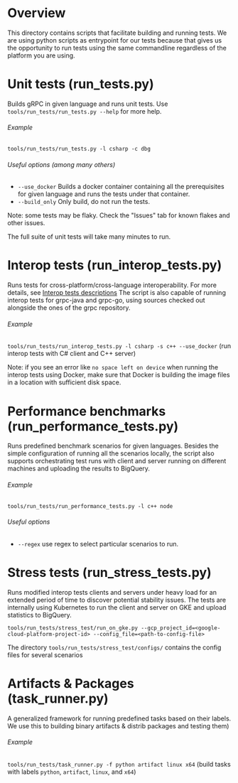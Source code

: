 # Overview

This directory contains scripts that facilitate building and running tests. We are using python scripts as entrypoint for our
tests because that gives us the opportunity to run tests using the same commandline regardless of the platform you are using.

# Unit tests (run_tests.py)

Builds gRPC in given language and runs unit tests. Use `tools/run_tests/run_tests.py --help` for more help.

###### Example
`tools/run_tests/run_tests.py -l csharp -c dbg`

###### Useful options (among many others)
- `--use_docker` Builds a docker container containing all the prerequisites for given language and runs the tests under that container.
- `--build_only` Only build, do not run the tests.

Note: some tests may be flaky. Check the "Issues" tab for known flakes and other issues.

The full suite of unit tests will take many minutes to run.

# Interop tests (run_interop_tests.py)

Runs tests for cross-platform/cross-language interoperability. For more details, see [Interop tests descriptions](/doc/interop-test-descriptions.md)
The script is also capable of running interop tests for grpc-java and grpc-go, using sources checked out alongside the ones of the grpc repository.

###### Example
`tools/run_tests/run_interop_tests.py -l csharp -s c++ --use_docker` (run interop tests with C# client and C++ server)

Note: if you see an error like `no space left on device` when running the
interop tests using Docker, make sure that Docker is building the image files in
a location with sufficient disk space.

# Performance benchmarks (run_performance_tests.py)

Runs predefined benchmark scenarios for given languages. Besides the simple configuration of running all the scenarios locally,
the script also supports orchestrating test runs with client and server running on different machines and uploading the results
to BigQuery.

###### Example
`tools/run_tests/run_performance_tests.py -l c++ node`

###### Useful options
- `--regex` use regex to select particular scenarios to run.

# Stress tests (run_stress_tests.py)

Runs modified interop tests clients and servers under heavy load for an extended period of time to discover potential stability issues.
The tests are internally using Kubernetes to run the client and server on GKE and upload statistics to BigQuery.

`tools/run_tests/stress_test/run_on_gke.py --gcp_project_id=<google-cloud-platform-project-id> --config_file=<path-to-config-file>` 

The directory `tools/run_tests/stress_test/configs/` contains the config files for several scenarios

# Artifacts & Packages (task_runner.py)

A generalized framework for running predefined tasks based on their labels. We use this to building binary artifacts & distrib packages and testing them)

###### Example
`tools/run_tests/task_runner.py -f python artifact linux x64` (build tasks with labels `python`, `artifact`, `linux`, and `x64`)

